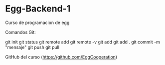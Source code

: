 # Egg-Backend-1
Curso de programacion de egg

Comandos Git:

git init
git status
git remote add <name> <url>
git remote -v
git add <archivo>
git add .
git commit -m "mensaje"
git push <nombre remoto> <nombre rama>
git pull <nombre remoto> <nombre rama>

GitHub del curso (https://github.com/EggCooperation)